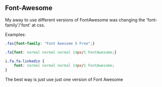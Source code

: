 ## Font-Awesome
My away to use different versions of FontAwesome was changing the 'font-family'/'font' at css.

Examples:

```CSS
.fas{font-family: "Font Awesome 5 Free";} 

.fa{font: normal normal normal 14px/1 FontAwesome;}

i.fa.fa-linkedin {
    font: normal normal normal 14px/1 FontAwesome;
}
```

The best way is just use just one version of Font Awesome
